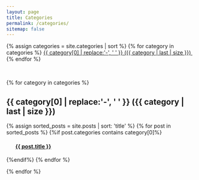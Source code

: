 ```yaml
---
layout: page
title: Categories
permalink: /categories/
sitemap: false
---
```


 <div>
    {% assign categories = site.categories | sort %}
    {% for category in categories %}
        <span class="site-tag">
            <a href="#{{ category | first | slugify }}">
                    {{ category[0] | replace:'-', ' ' }} ({{ category | last | size }})
            </a> 
            &nbsp;
        </span>
    {% endfor %}
</div>

<p>&nbsp;</p>
   
<div id="index">
    {% for category in categories %}
        <a name="{{ category[0] }}"></a><h2>{{ category[0] | replace:'-', ' ' }} ({{ category | last | size }}) </h2>
        {% assign sorted_posts = site.posts | sort: 'title' %}
        {% for post in sorted_posts %}
            {%if post.categories contains category[0]%}
                <ul>
                <h4><a href="{{ site.url }}{{site.baseurl}}{{ post.url }}" title="{{ post.title }}">{{ post.title }} </a></h4>
                </ul>
            {%endif%}
        {% endfor %}
        <p> </p>
    {% endfor %}
</div>